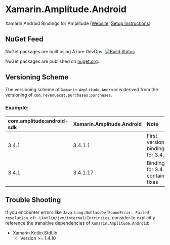 # Xamarin.Amplitude.Android

Xamarin.Android Bindings for Amplitude ([Website](https://amplitude.com), [Setup Instructions](https://developers.amplitude.com/docs/android))

## NuGet Feed

NuGet packages are built using Azure DevOps: [![Build Status](https://funmusic.visualstudio.com/Xamarin%20Amplitude%20Bindings/_apis/build/status/Production-Bindings-Xamarin.Amplitude.Android?branchName=refs%2Ftags%2Frelease-bindings-v2.31.1.3)](https://funmusic.visualstudio.com/Xamarin%20Amplitude%20Bindings/_build/latest?definitionId=168&branchName=refs%2Ftags%2Frelease-bindings-v2.31.1.3)

NuGet packages are published on [nuget.org](https://www.nuget.org/packages/Xamarin.Amplitude.Android/).

## Versioning Scheme

The versioning scheme of `Xamarin.Amplitude.Android` is derived from the versioning of `com.revenuecat.purchases:purchases`.

### Example:

| com.amplitude:android-sdk | Xamarin.Amplitude.Android | Note |
|:--|:--|:--|
| 3.4.1 | 3.4.1.1 | First version of bindings for 3.4.1 |
| 3.4.1 | 3.4.1.17 | Bindings for 3.4.1 containing fixes |

## Trouble Shooting

If you encounter errors like `Java.Lang.NoClassDefFoundError: Failed resolution of: Lkotlin/jvm/internal/Intrinsics`, consider to explicitly reference the transitive dependencies of `Xamarin.Amplitude.Android`:

* Xamarin.Kotlin.StdLib
	* Version >= 1.4.10
